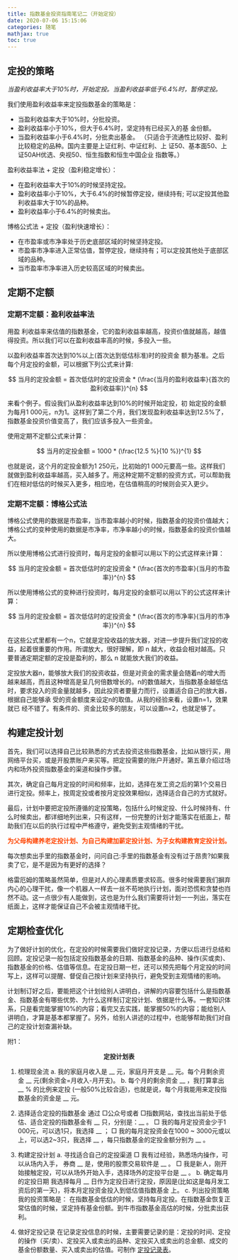 ```yaml
---
title: 指数基金投资指南笔记二（开始定投）
date: 2020-07-06 15:15:06
categories: 随笔
mathjax: true
toc: true
---
```


## 定投的策略

*当盈利收益率大于10%时，开始定投。当盈利收益率低于6.4%时，暂停定投。*

我们使用盈利收益率来定投指数基金的策略是：
* 当盈利收益率大于10%时，分批投资。
* 盈利收益率小于10%，但大于6.4%时，坚定持有已经买入的基 金份额。
* 当盈利收益率小于6.4%时，分批卖出基金。
（只适合于流通性比较好、盈利比较稳定的品种。国内主要是上证红利、中证红利、上 证50、基本面50、上证50AH优选、央视50、恒生指数和恒生中国企业 指数等。）

盈利收益率法 + 定投（盈利稳定增长）：
- 在盈利收益率大于10%的时候坚持定投。
- 盈利收益率小于10%，大于6.4%的时候暂停定投，继续持有; 可以定投其他盈利收益率大于10%的品种。
- 盈利收益率小于6.4%的时候卖出。

博格公式法 + 定投（盈利快速增长）：
- 在市盈率或市净率处于历史底部区域的时候坚持定投。
- 市盈率市净率进入正常估值，暂停定投，继续持有；可以定投其他处于底部区域的品种。
- 当市盈率市净率进入历史较高区域的时候卖出。

## 定期不定额

### 定期不定额：盈利收益率法
用盈 利收益率来估值的指数基金，它的盈利收益率越高，投资价值就越高，越值得投资。所以我们可以在盈利收益率高的时候，多投入一些。

以盈利收益率首次达到10%以上(首次达到低估标准)时的投资金 额为基准。之后每个月定投的金额，可以根据下列公式来计算:

$$ 当月的定投金额 = 首次低估时的定投资金 * (\frac{当月的盈利收益率}{首次的盈利收益率})^{n} $$

来看个例子。假设我们从盈利收益率达到10%的时候开始定投，初 始定投的金额为每月1 000元，n为1。这样到了第二个月，我们发现盈利收益率达到12.5%了，指数基金投资价值变高了，我们应该多投入一些资金。

使用定期不定额公式来计算：

$$ 当月的定投金额 = 1000 * (\frac{12.5 %}{10 %})^{1} $$

也就是说，这个月的定投金额为1 250元，比初始的1 000元要高一些。这样我们就做到盈利收益率越高，买入越多了。用这种定期不定额的投资方式，可以帮助我们在相对低估的时候买入更多，相应地，在估值稍高的时候则会买入更少。

### 定期不定额：博格公式法
博格公式使用的数据是市盈率，当市盈率越小的时候，指数基金的投资价值越大；博格公式的变种使用的数据是市净率，市净率越小的时候，指数基金的投资价值越大。

所以使用博格公式进行投资时，每月定投的金额可以用以下的公式这样来计算：

$$ 当月的定投金额 = 首次低估时的定投资金 * (\frac{首次的市盈率}{当月的市盈率})^{n} $$

所以使用博格公式的变种进行投资时，每月定投的金额可以用以下的公式这样来计算：

$$ 当月的定投金额 = 首次低估时的定投资金 * (\frac{首次的市净率}{当月的市净率})^{n} $$

在这些公式里都有一个n，它就是定投收益的放大器，对进一步提升我们定投的收益，起着很重要的作用。所谓放大，很好理解，即 n 越大，收益会相对越高。只要普通定期定额的定投是盈利的，那么 n 就能放大我们的收益。

定投放大器n，能够放大我们的投资收益，但是对资金的需求量会随着n的增大而越来越高，而且这种增高是呈几何倍数增长的。n的数值越大，当指数基金越低估时，要求投入的资金量就越多，因此投资者要量力而行，设置适合自己的放大器，根据自己能够承 受的资金额度来设定n的取值。从我的经验来看，设置n=1，效果就已 经不错了。有条件的、资金比较多的朋友，可以设置n=2，也就足够了。

## 构建定投计划
首先，我们可以选择自己比较熟悉的方式去投资这些指数基金，比如从银行买，用网络平台买，或是开股票账户来买等。把定投需要的账户开通好。第五章介绍过场内和场外投资指数基金的渠道和操作步骤。

其次，确定自己每月定投的时间和频率，比如，选择在发工资之后的第1个交易日进行定投。频率上，按周定投或者按月定投效果相似，选择适合自己的方式就好。

最后，计划中要把定投所遵循的定投策略，包括什么时候定投、什么时候持有、什么时候卖出，都详细地列出来，只有这样，一份完整的计划才能落实在纸面上，帮助我们在以后的执行过程中严格遵守，避免受到主观情绪的干扰。

**<font color=#f40>为父母构建养老定投计划、为自己构建加薪定投计划、为子女构建教育定投计划。</font>**

每次想卖出手里的指数基金时，问问自己:手里的指数基金有没有过于昂贵?如果我卖了它，是不是因为有更好的选择？

格雷厄姆的策略虽然简单，但是对人的心理素质要求较高。很多时候需要我们摒弃内心的心理干扰，像一个机器人一样去一丝不苟地执行计划，面对恐慌和贪婪也岿然不动。这一点很少有人能做到，这也是为什么我们需要将计划一一列出，落实在纸面上，这样才能保证自己不会被主观情绪干扰。

## 定期检查优化
为了做好计划的优化，在定投的时候需要我们做好定投记录，方便以后进行总结和回顾。定投记录一般包括定投指数基金的日期、指数基金的品种、操作(买或卖)、指数基金的价格、估值等信息。在定投日期一栏，还可以预先把每个月定投的时间写上，这样可以提醒、督促自己按计划来坚持执行，避免受到主观情绪的影响。

计划制订好之后，要能把这个计划给别人讲明白，讲解的内容要包括什么是指数基金、指数基金有哪些优势、为什么这样制订定投计划、依据是什么等。一套知识体系，只是看完能掌握10%的内容；看完又去实践，能掌握50%的内容；能给别人讲明白，才算是基本都掌握了。另外，给别人讲述的过程中，也能够帮助我们对自己的定投计划查漏补缺。

附1：
<center><b>定投计划表</b></center>

1. 梳理现金流
a. 我的家庭月收入是 __ 元，家庭月开支是 __ 元。每个月剩余资金 __ 元(剩余资金=月收入-月开支)。
b. 每个月的剩余资金 __ ，我打算拿出 __ % 的比例来定投 (一般50%比较合适)，也就是说，每个月我能用来定投指数基金的资金是 __ 元。

2. 选择适合定投的指数基金
通过 □公众号或者 □指数网站，查找出当前处于低估、适合定投的指数基金有 __ 只，分别是：__ 。
□ 我的每月定投资金少于1 000元，可以选1只，我选择 __ ；
□ 我的每月定投资金在1000 ~ 3000元或以上，可以选2~3只，我选择 __ ，每只指数基金的定投金额分别为 __ 。

3. 构建定投计划
a. 寻找适合自己的定投渠道
□ 我有过经验，熟悉场内操作，可以从场内入手， 券商 __ 是，使用的股票交易软件是 __ 。
□ 我是新人，刚开始接触定投，可以从场外开始入手，选择场外的定投平台是 __ 。
b. 确定每月的定投日期
我选择每月 __ 日作为定投日进行定投，原因是(比如这是每月发工资后的第一天)，将本月定投资金投入到低估值指数基金 上。
c. 列出投资策略
我的投资策略是：
在指数基金低估的时候，坚持每月定投。在指数基金恢复正常估值的时候，坚定持有基金份额。到牛市指数基金高估的时候，分批卖出获利。

4. 做好定投记录
在记录定投信息的时候，主要需要记录的是：定投的时间、定投的操作（买/卖）、定投买入或卖出的品种、定投买入或卖出的总金额、成交的基金份额数量、买入或卖出的估值。可制作 [定投记录表](https://liangxinwei.github.io/2020/07/07/other/%E5%AE%9A%E6%8A%95%E8%AE%B0%E5%BD%95%E8%A1%A8/)。
